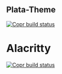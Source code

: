 ## Plata-Theme
[![Copr build status](https://copr.fedorainfracloud.org/coprs/mizuo/plata-theme/package/plata-theme/status_image/last_build.png)](https://copr.fedorainfracloud.org/coprs/mizuo/plata-theme/package/plata-theme/)


# Alacritty
[![Copr build status](https://copr.fedorainfracloud.org/coprs/mizuo/alacritty/package/alacritty/status_image/last_build.png)](https://copr.fedorainfracloud.org/coprs/mizuo/alacritty/package/alacritty/)

